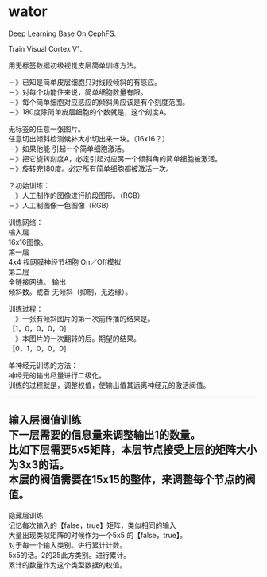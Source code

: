 # wator
Deep Learning Base On CephFS.

Train Visual Cortex V1.

用无标签数据初级视觉皮层简单训练方法。  

－》已知是简单皮层细胞只对线段倾斜的有感应。  
 －》对每个功能住来说，简单细胞数量有限。  
  －》每个简单细胞对应感应的倾斜角应该是有个刻度范围。  
   －》180度除简单皮层细胞的个数就是，这个刻度A。  

无标签的任意一张图片。  
任意切出倾斜检测候补大小切出来一块。（16x16？）  
 －》如果他能 引起一个简单细胞激活。  
  －》把它旋转刻度A，必定引起对应另一个倾斜角的简单细胞被激活。  
   －》旋转完180度。必定所有简单细胞都被激活一次。  

？初始训练：  
 －》人工制作的图像进行阶段图形。（RGB）  
 －》人工制图像一色图像（RGB）  


训练网络：  
 输入层  
   16x16图像。  
 第一层  
  4x4 视网膜神经节细胞 On／Off模拟  
 第二层   
   全链接网络。
 输出  
   倾斜数。或者 无倾斜（抑制，无边缘）。  

训练过程：  
 －》一张有倾斜图片的第一次前传播的结果是。  
   ［1，0，0，0，0］  
 －》本图片的一次翻转的后。期望的结果。  
   ［0，1，0，0，0］  

单神经元训练的方法：  
 神经元的输出尽量进行二级化。  
 训练的过程就是，调整权值，使输出值其远离神经元的激活阀值。  
 
 -------------------------
 输入层阀值训练  
  下一层需要的信息量来调整输出1的数量。  
   比如下层需要5x5矩阵，本层节点接受上层的矩阵大小为3x3的话。  
   本层的阀值需要在15x15的整体，来调整每个节点的阀值。  
 -------------------------
 隐藏层训练  
  记忆每次输入的【false，true】矩阵，类似相同的输入  
   大量出现类似矩阵的时候作为一个5x5 的【false，true】。  
   对于每一个输入类别。进行累计计数。  
   5x5的话。2的25此方类别。进行累计。  
     累计的数量作为这个类型数据的权值。  
 
 
 

